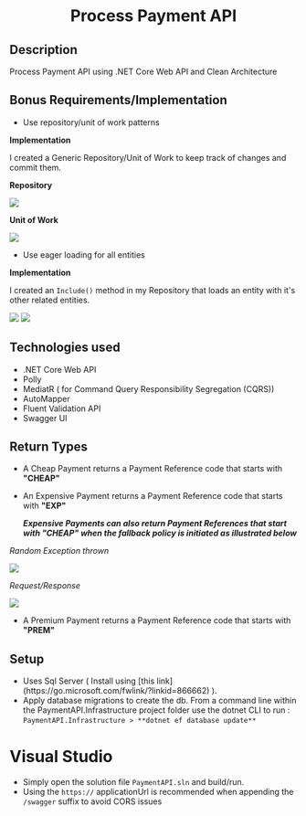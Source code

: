 <h1 align="center">Process Payment API</h1>

## Description
Process Payment API using .NET Core Web API and Clean Architecture

## Bonus Requirements/Implementation
- Use repository/unit of work patterns

**Implementation**
<p>I created a Generic Repository/Unit of Work to keep track of changes and commit them.</p>

**Repository**

<img src="https://res.cloudinary.com/r3dmau5/image/upload/v1615643484/Repository.png"/>

**Unit of Work**

<img src="https://res.cloudinary.com/r3dmau5/image/upload/v1615643484/Repository.png"/>

- Use eager loading for all entities

**Implementation**
<p>I created an <code>Include()</code> method in my Repository that loads an entity with it's other related entities.</p>
<img src="https://res.cloudinary.com/r3dmau5/image/upload/v1615643925/IncludeRepo.png"/>
<img src="https://res.cloudinary.com/r3dmau5/image/upload/v1615643925/Includesnippet.png"/>

## Technologies used
<ul>
  <li>.NET Core Web API</li>
  <li>Polly</li>
  <li>MediatR ( for Command Query Responsibility Segregation (CQRS))</li>
  <li>AutoMapper</li>
  <li>Fluent Validation API</li>
  <li>Swagger UI</li>
</ul>

## Return Types
- A Cheap Payment returns a Payment Reference code that starts with **"CHEAP"**

- An Expensive Payment returns a Payment Reference code that starts with **"EXP"**
**<p><i> Expensive Payments can also return Payment References that start with "CHEAP" when the fallback policy is initiated as illustrated below</i></p>**
<p><i>Random Exception thrown</i></p>
<img src="https://res.cloudinary.com/r3dmau5/image/upload/v1615651818/exception.png"/>

<p><i>Request/Response</i></p>
<img src="https://res.cloudinary.com/r3dmau5/image/upload/v1615651819/Response.png"/>

- A Premium Payment returns a Payment Reference code that starts with **"PREM"**
## Setup
<ul>
<li>Uses Sql Server ( Install using [this link](https://go.microsoft.com/fwlink/?linkid=866662) ).</li>
  
<li>
Apply database migrations to create the db. From a command line within the PaymentAPI.Infrastructure project folder use the dotnet CLI to run : <code>PaymentAPI.Infrastructure > **dotnet ef database update**</code>
</li>
</ul>

# Visual Studio
- Simply open the solution file <code>PaymentAPI.sln</code> and build/run.
- Using the <code>https://</code> applicationUrl is recommended when appending the <code>/swagger</code> suffix to avoid CORS issues
